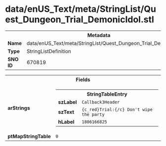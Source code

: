 <h1>data/enUS_Text/meta/StringList/Quest_Dungeon_Trial_DemonicIdol.stl</h1><table><tr><th colspan="100%">Metadata</th></tr><tr><td><b>Name</b></td><td>data/enUS_Text/meta/StringList/Quest_Dungeon_Trial_DemonicIdol.stl</td></tr><tr><td><b>Type</b></td><td>StringListDefinition</td></tr><tr><td><b>SNO ID</b></td><td>670819</td></tr></table>

<table><tr><th colspan="100%">Fields</th></tr><tr><td><b>arStrings</b></td><td><table><tr><th colspan="100%">StringTableEntry</th></tr><tr><td><b>szLabel</b></td><td><code>Callback3Header</code></td></tr><tr><td><b>szText</b></td><td><code>{c_red}Trial:{/c} Don't wipe the party</code></td></tr><tr><td><b>hLabel</b></td><td><code>1806166825</code></td></tr></table>


</td></tr><tr><td><b>ptMapStringTable</b></td><td><code>0</code></td></tr></table>


